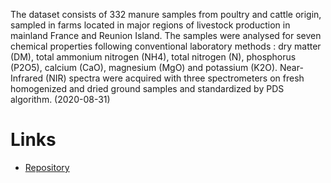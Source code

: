The dataset consists of 332 manure samples from poultry and cattle origin, sampled in farms located in 
major regions of livestock production in mainland France and Reunion Island. The samples were analysed 
for seven chemical properties following conventional laboratory methods : dry matter (DM), total 
ammonium nitrogen (NH4), total nitrogen (N), phosphorus (P2O5), calcium (CaO), magnesium (MgO) and 
potassium (K2O). Near-Infrared (NIR) spectra were acquired with three spectrometers on fresh homogenized 
and dried ground samples and standardized by PDS algorithm. (2020-08-31)


# Links

* [Repository](https://github.com/spectral-datasets/poultry-cattle-manure)

